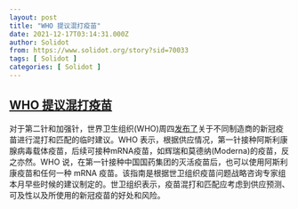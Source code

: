 ```yaml
---
layout: post
title: "WHO 提议混打疫苗"
date: 2021-12-17T03:14:31.000Z
author: Solidot
from: https://www.solidot.org/story?sid=70033
tags: [ Solidot ]
categories: [ Solidot ]
---
```

<!--1639710871000-->
[WHO 提议混打疫苗](https://www.solidot.org/story?sid=70033)
------

<div>
对于第二针和加强针，世界卫生组织(WHO)周四<a href="https://cn.reuters.com/article/who-covid-vaccination-advice-1217-idCNKBS2IW07Q?il=0">发布了</a>关于不同制造商的新冠疫苗进行混打和匹配的临时建议。WHO 表示，根据供应情况，第一针接种阿斯利康腺病毒载体疫苗，后续可接种mRNA疫苗，如辉瑞和莫德纳(Moderna)的疫苗，反之亦然。WHO 说，在第一针接种中国国药集团的灭活疫苗后，也可以使用阿斯利康疫苗和任何一种 mRNA 疫苗。该指南是根据世卫组织疫苗问题战略咨询专家组本月早些时候的建议制定的。世卫组织表示，疫苗混打和匹配应考虑到供应预测、可及性以及所使用的新冠疫苗的好处和风险。
</div>
